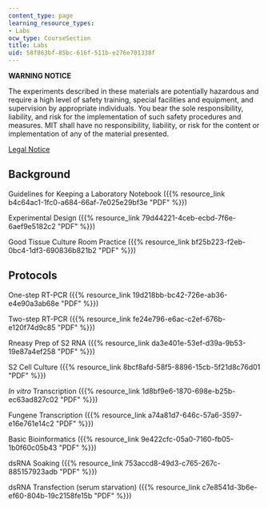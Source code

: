 ```yaml
---
content_type: page
learning_resource_types:
- Labs
ocw_type: CourseSection
title: Labs
uid: 58f863bf-85bc-616f-511b-e276e701338f
---
```


**WARNING NOTICE**

The experiments described in these materials are potentially hazardous and require a high level of safety training, special facilities and equipment, and supervision by appropriate individuals. You bear the sole responsibility, liability, and risk for the implementation of such safety procedures and measures. MIT shall have no responsibility, liability, or risk for the content or implementation of any of the material presented.  
  
[Legal Notice](/terms/)

Background
----------

Guidelines for Keeping a Laboratory Notebook ({{% resource_link b4c64ac1-1fc0-a684-66af-7e025e29bf3e "PDF" %}})

Experimental Design ({{% resource_link 79d44221-4ceb-ecbd-7f6e-6aef9e5182c2 "PDF" %}})

Good Tissue Culture Room Practice ({{% resource_link bf25b223-f2eb-0bc4-1df3-690836b821b2 "PDF" %}})

Protocols
---------

One-step RT-PCR ({{% resource_link 19d218bb-bc42-726e-ab36-e4e90a3ab68e "PDF" %}})

Two-step RT-PCR ({{% resource_link fe24e796-e6ac-c2ef-676b-e120f74d9c85 "PDF" %}})

Rneasy Prep of S2 RNA ({{% resource_link da3e401e-53ef-d39a-9b53-19e87a4ef258 "PDF" %}})

S2 Cell Culture ({{% resource_link 8bcf8afd-58f5-8896-15cb-5f21d8c76d01 "PDF" %}})

_In vitro_ Transcription ({{% resource_link 1d8bf9e6-1870-698e-b25b-ec63ad827c02 "PDF" %}})

Fungene Transcription ({{% resource_link a74a81d7-646c-57a6-3597-e16e761e14c2 "PDF" %}})

Basic Bioinformatics ({{% resource_link 9e422cfc-05a0-7160-fb05-1b0f60c05b43 "PDF" %}})

dsRNA Soaking ({{% resource_link 753accd8-49d3-c765-267c-885157923adb "PDF" %}})

dsRNA Transfection (serum starvation) ({{% resource_link c7e8541d-3b6e-ef60-804b-19c2158fe15b "PDF" %}})